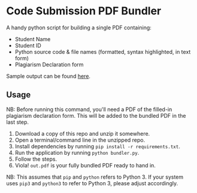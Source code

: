 # Code Submission PDF Bundler

A handy python script for building a single PDF containing:

* Student Name
* Student ID
* Python source code & file names (formatted, syntax highlighted, in text form)
* Plagiarism Declaration form

Sample output can be found [here](sample/sample_output.pdf).

## Usage

NB: Before running this command, you'll need a PDF of the filled-in plagiarism declaration form. This will be added to the bundled PDF in the last step.

1. Download a copy of this repo and unzip it somewhere.
2. Open a terminal/command line in the unzipped repo.
3. Install dependencies by running `pip install -r requirements.txt`.
4. Run the application by running `python bundler.py`.
5. Follow the steps.
6. Viola! `out.pdf` is your fully bundled PDF ready to hand in.

NB: This assumes that `pip` and `python` refers to Python 3. If your system uses `pip3` and `python3` to refer to Python 3, please adjust accordingly.
